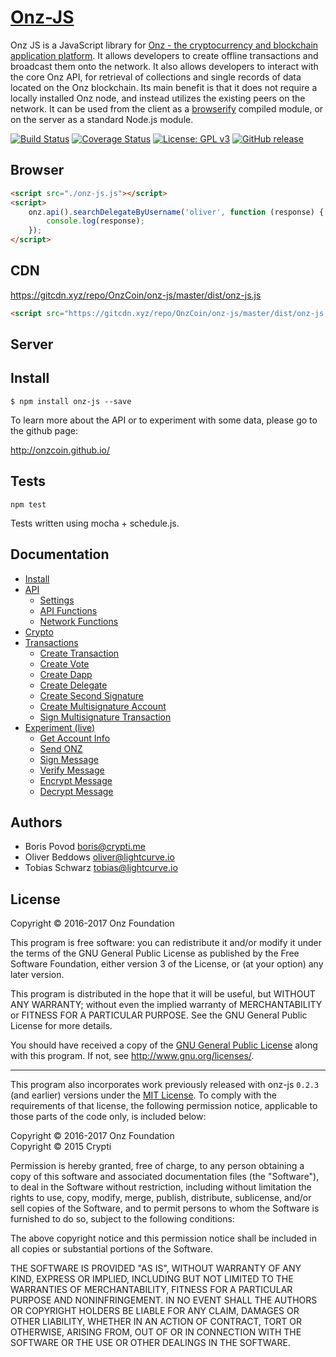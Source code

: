 # <a href="http://onzcoin.github.io/onz-js/">Onz-JS</a>

Onz JS is a JavaScript library for [Onz - the cryptocurrency and blockchain application platform](https://github.com/OnzCoin/onz). It allows developers to create offline transactions and broadcast them onto the network. It also allows developers to interact with the core Onz API, for retrieval of collections and single records of data located on the Onz blockchain. Its main benefit is that it does not require a locally installed Onz node, and instead utilizes the existing peers on the network. It can be used from the client as a [browserify](http://browserify.org/) compiled module, or on the server as a standard Node.js module.

[![Build Status](https://travis-ci.org/OnzCoin/onz-js.svg?branch=development)](https://travis-ci.org/OnzCoin/onz-js)
[![Coverage Status](https://coveralls.io/repos/github/OnzCoin/onz-js/badge.svg?branch=master)](https://coveralls.io/github/OnzCoin/onz-js?branch=master)
[![License: GPL v3](https://img.shields.io/badge/License-GPL%20v3-blue.svg)](http://www.gnu.org/licenses/gpl-3.0)
[![GitHub release](https://img.shields.io/badge/version-0.5.0-blue.svg)](#)

## Browser

```html
<script src="./onz-js.js"></script>
<script>
	onz.api().searchDelegateByUsername('oliver', function (response) {
		console.log(response);
	});
</script>
```

## CDN

https://gitcdn.xyz/repo/OnzCoin/onz-js/master/dist/onz-js.js<br/>
```html
<script src="https://gitcdn.xyz/repo/OnzCoin/onz-js/master/dist/onz-js.js"></script>
```

## Server

## Install
```
$ npm install onz-js --save
```

To learn more about the API or to experiment with some data, please go to the github page:

http://onzcoin.github.io/

## Tests

```
npm test
```

Tests written using mocha + schedule.js.

## Documentation

- [Install](http://onzcoin.github.io/onz-js/index.html)
- [API](http://onzcoin.github.io/example/api.html)
	- [Settings](http://onzcoin.github.io/example/api.html#settings)
	- [API Functions](http://onzcoin.github.io/example/api.html#api_functions)
	- [Network Functions](http://onzcoin.github.io/example/api.html#network_functions)
- [Crypto](http://onzcoin.github.io//example/api.html#crypto)
- [Transactions](http://onzcoin.github.io/example/api.html#transactions)
	- [Create Transaction](http://onzcoin.github.io//example/api.html#functions_createTransaction)
	- [Create Vote](http://onzcoin.github.io/example/api.html#functions_createVote)
	- [Create Dapp](http://onzcoin.github.io/example/api.html#functions_createDapp)
	- [Create Delegate](http://onzcoin.github.io/example/api.html#functions_createDelegate)
	- [Create Second Signature](http://onzcoin.github.io/example/api.html#functions_createSignature)
	- [Create Multisignature Account](http://onzcoin.github.io/example/api.html#functions_createMultisignature)
	- [Sign Multisignature Transaction](http://onzcoin.github.io/example/api.html#functions_signMultisignature)
- [Experiment (live)](http://onzcoin.github.io/example/experiment.html)
	- [Get Account Info](http://onzcoin.github.io/example/experiment.html#get_account)
	- [Send ONZ](http://onzcoin.github.io/example/experiment.html#send_onz)
	- [Sign Message](http://onzcoin.github.io/example/experiment.html#sign)
	- [Verify Message](http://onzcoin.github.io/example/experiment.html#verify)
	- [Encrypt Message](http://onzcoin.github.io/example/experiment.html#encrypt)
	- [Decrypt Message](http://onzcoin.github.io/example/experiment.html#decrypt)

## Authors

- Boris Povod <boris@crypti.me>
- Oliver Beddows <oliver@lightcurve.io>
- Tobias Schwarz <tobias@lightcurve.io>

## License

Copyright © 2016-2017 Onz Foundation

This program is free software: you can redistribute it and/or modify it under the terms of the GNU General Public License as published by the Free Software Foundation, either version 3 of the License, or (at your option) any later version.

This program is distributed in the hope that it will be useful, but WITHOUT ANY WARRANTY; without even the implied warranty of MERCHANTABILITY or FITNESS FOR A PARTICULAR PURPOSE. See the GNU General Public License for more details.

You should have received a copy of the [GNU General Public License](https://github.com/OnzCoin/onz-js/tree/master/LICENSE) along with this program.  If not, see <http://www.gnu.org/licenses/>.

***

This program also incorporates work previously released with onz-js `0.2.3` (and earlier) versions under the [MIT License](https://opensource.org/licenses/MIT). To comply with the requirements of that license, the following permission notice, applicable to those parts of the code only, is included below:

Copyright © 2016-2017 Onz Foundation  
Copyright © 2015 Crypti

Permission is hereby granted, free of charge, to any person obtaining a copy of this software and associated documentation files (the "Software"), to deal in the Software without restriction, including without limitation the rights to use, copy, modify, merge, publish, distribute, sublicense, and/or sell copies of the Software, and to permit persons to whom the Software is furnished to do so, subject to the following conditions:

The above copyright notice and this permission notice shall be included in all copies or substantial portions of the Software.

THE SOFTWARE IS PROVIDED "AS IS", WITHOUT WARRANTY OF ANY KIND, EXPRESS OR IMPLIED, INCLUDING BUT NOT LIMITED TO THE WARRANTIES OF MERCHANTABILITY, FITNESS FOR A PARTICULAR PURPOSE AND NONINFRINGEMENT. IN NO EVENT SHALL THE AUTHORS OR COPYRIGHT HOLDERS BE LIABLE FOR ANY CLAIM, DAMAGES OR OTHER LIABILITY, WHETHER IN AN ACTION OF CONTRACT, TORT OR OTHERWISE, ARISING FROM, OUT OF OR IN CONNECTION WITH THE SOFTWARE OR THE USE OR OTHER DEALINGS IN THE SOFTWARE.
